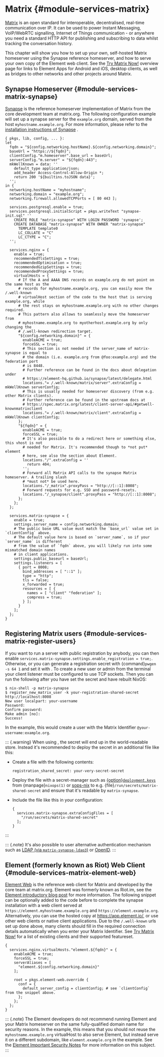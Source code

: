 # Matrix {#module-services-matrix}

[Matrix](https://matrix.org/) is an open standard for
interoperable, decentralised, real-time communication over IP. It can be used
to power Instant Messaging, VoIP/WebRTC signalling, Internet of Things
communication - or anywhere you need a standard HTTP API for publishing and
subscribing to data whilst tracking the conversation history.

This chapter will show you how to set up your own, self-hosted Matrix
homeserver using the Synapse reference homeserver, and how to serve your own
copy of the Element web client. See the
[Try Matrix Now!](https://matrix.org/docs/projects/try-matrix-now.html)
overview page for links to Element Apps for Android and iOS,
desktop clients, as well as bridges to other networks and other projects
around Matrix.

## Synapse Homeserver {#module-services-matrix-synapse}

[Synapse](https://github.com/element-hq/synapse) is
the reference homeserver implementation of Matrix from the core development
team at matrix.org. The following configuration example will set up a
synapse server for the `example.org` domain, served from
the host `myhostname.example.org`. For more information,
please refer to the
[installation instructions of Synapse](https://element-hq.github.io/synapse/latest/setup/installation.html) .
```
{ pkgs, lib, config, ... }:
let
  fqdn = "${config.networking.hostName}.${config.networking.domain}";
  baseUrl = "https://${fqdn}";
  clientConfig."m.homeserver".base_url = baseUrl;
  serverConfig."m.server" = "${fqdn}:443";
  mkWellKnown = data: ''
    default_type application/json;
    add_header Access-Control-Allow-Origin *;
    return 200 '${builtins.toJSON data}';
  '';
in {
  networking.hostName = "myhostname";
  networking.domain = "example.org";
  networking.firewall.allowedTCPPorts = [ 80 443 ];

  services.postgresql.enable = true;
  services.postgresql.initialScript = pkgs.writeText "synapse-init.sql" ''
    CREATE ROLE "matrix-synapse" WITH LOGIN PASSWORD 'synapse';
    CREATE DATABASE "matrix-synapse" WITH OWNER "matrix-synapse"
      TEMPLATE template0
      LC_COLLATE = "C"
      LC_CTYPE = "C";
  '';

  services.nginx = {
    enable = true;
    recommendedTlsSettings = true;
    recommendedOptimisation = true;
    recommendedGzipSettings = true;
    recommendedProxySettings = true;
    virtualHosts = {
      # If the A and AAAA DNS records on example.org do not point on the same host as the
      # records for myhostname.example.org, you can easily move the /.well-known
      # virtualHost section of the code to the host that is serving example.org, while
      # the rest stays on myhostname.example.org with no other changes required.
      # This pattern also allows to seamlessly move the homeserver from
      # myhostname.example.org to myotherhost.example.org by only changing the
      # /.well-known redirection target.
      "${config.networking.domain}" = {
        enableACME = true;
        forceSSL = true;
        # This section is not needed if the server_name of matrix-synapse is equal to
        # the domain (i.e. example.org from @foo:example.org) and the federation port
        # is 8448.
        # Further reference can be found in the docs about delegation under
        # https://element-hq.github.io/synapse/latest/delegate.html
        locations."= /.well-known/matrix/server".extraConfig = mkWellKnown serverConfig;
        # This is usually needed for homeserver discovery (from e.g. other Matrix clients).
        # Further reference can be found in the upstream docs at
        # https://spec.matrix.org/latest/client-server-api/#getwell-knownmatrixclient
        locations."= /.well-known/matrix/client".extraConfig = mkWellKnown clientConfig;
      };
      "${fqdn}" = {
        enableACME = true;
        forceSSL = true;
        # It's also possible to do a redirect here or something else, this vhost is not
        # needed for Matrix. It's recommended though to *not put* element
        # here, see also the section about Element.
        locations."/".extraConfig = ''
          return 404;
        '';
        # Forward all Matrix API calls to the synapse Matrix homeserver. A trailing slash
        # *must not* be used here.
        locations."/_matrix".proxyPass = "http://[::1]:8008";
        # Forward requests for e.g. SSO and password-resets.
        locations."/_synapse/client".proxyPass = "http://[::1]:8008";
      };
    };
  };

  services.matrix-synapse = {
    enable = true;
    settings.server_name = config.networking.domain;
    # The public base URL value must match the `base_url` value set in `clientConfig` above.
    # The default value here is based on `server_name`, so if your `server_name` is different
    # from the value of `fqdn` above, you will likely run into some mismatched domain names
    # in client applications.
    settings.public_baseurl = baseUrl;
    settings.listeners = [
      { port = 8008;
        bind_addresses = [ "::1" ];
        type = "http";
        tls = false;
        x_forwarded = true;
        resources = [ {
          names = [ "client" "federation" ];
          compress = true;
        } ];
      }
    ];
  };
}
```

## Registering Matrix users {#module-services-matrix-register-users}

If you want to run a server with public registration by anybody, you can
then enable `services.matrix-synapse.settings.enable_registration = true;`.
Otherwise, or you can generate a registration secret with
{command}`pwgen -s 64 1` and set it with
[](#opt-services.matrix-synapse.settings.registration_shared_secret).
To create a new user or admin from the terminal your client listener
must be configured to use TCP sockets. Then you can run the following
after you have set the secret and have rebuilt NixOS:
```ShellSession
$ nix-shell -p matrix-synapse
$ register_new_matrix_user -k your-registration-shared-secret http://localhost:8008
New user localpart: your-username
Password:
Confirm password:
Make admin [no]:
Success!
```
In the example, this would create a user with the Matrix Identifier
`@your-username:example.org`.

::: {.warning}
When using [](#opt-services.matrix-synapse.settings.registration_shared_secret), the secret
will end up in the world-readable store. Instead it's recommended to deploy the secret
in an additional file like this:

  - Create a file with the following contents:

    ```
    registration_shared_secret: your-very-secret-secret
    ```
  - Deploy the file with a secret-manager such as
    [{option}`deployment.keys`](https://nixops.readthedocs.io/en/latest/overview.html#managing-keys)
    from {manpage}`nixops(1)` or [sops-nix](https://github.com/Mic92/sops-nix/) to
    e.g. {file}`/run/secrets/matrix-shared-secret` and ensure that it's readable
    by `matrix-synapse`.
  - Include the file like this in your configuration:

    ```
    {
      services.matrix-synapse.extraConfigFiles = [
        "/run/secrets/matrix-shared-secret"
      ];
    }
    ```
:::

::: {.note}
It's also possible to user alternative authentication mechanism such as
[LDAP (via `matrix-synapse-ldap3`)](https://github.com/matrix-org/matrix-synapse-ldap3)
or [OpenID](https://element-hq.github.io/synapse/latest/openid.html).
:::

## Element (formerly known as Riot) Web Client {#module-services-matrix-element-web}

[Element Web](https://github.com/vector-im/riot-web/) is
the reference web client for Matrix and developed by the core team at
matrix.org. Element was formerly known as Riot.im, see the
[Element introductory blog post](https://element.io/blog/welcome-to-element/)
for more information. The following snippet can be optionally added to the code before
to complete the synapse installation with a web client served at
`https://element.myhostname.example.org` and
`https://element.example.org`. Alternatively, you can use the hosted
copy at <https://app.element.io/>,
or use other web clients or native client applications. Due to the
`/.well-known` urls set up done above, many clients should
fill in the required connection details automatically when you enter your
Matrix Identifier. See
[Try Matrix Now!](https://matrix.org/docs/projects/try-matrix-now.html)
for a list of existing clients and their supported featureset.
```
{
  services.nginx.virtualHosts."element.${fqdn}" = {
    enableACME = true;
    forceSSL = true;
    serverAliases = [
      "element.${config.networking.domain}"
    ];

    root = pkgs.element-web.override {
      conf = {
        default_server_config = clientConfig; # see `clientConfig` from the snippet above.
      };
    };
  };
}
```

::: {.note}
The Element developers do not recommend running Element and your Matrix
homeserver on the same fully-qualified domain name for security reasons. In
the example, this means that you should not reuse the
`myhostname.example.org` virtualHost to also serve Element,
but instead serve it on a different subdomain, like
`element.example.org` in the example. See the
[Element Important Security Notes](https://github.com/vector-im/element-web/tree/v1.10.0#important-security-notes)
for more information on this subject.
:::
